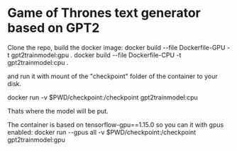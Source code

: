 # Game of Thrones text generator based on GPT2
Clone the repo, build the docker image:
docker build --file Dockerfile-GPU -t gpt2trainmodel:gpu .
docker build --file Dockerfile-CPU -t gpt2trainmodel:cpu . 

and run it with mount of the "checkpoint" folder of the container to your disk.

docker run -v $PWD/checkpoint:/checkpoint gpt2trainmodel:cpu
 
Thats where the model will be put.

The container is based on tensorflow-gpu==1.15.0 so you can it with gpus enabled:
docker run --gpus all -v $PWD/checkpoint:/checkpoint gpt2trainmodel:gpu
